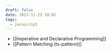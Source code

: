 ```yaml
---
draft: false
date: 2023-11-25 18:02
tags:
  - javascript
---
```


- [[Imperative and Declarative Programming]]
- [[Pattern Matching (ts-pattern)]]
